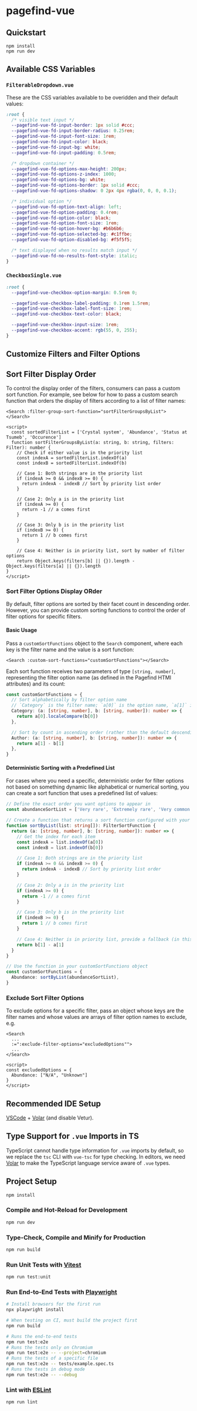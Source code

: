 # pagefind-vue

## Quickstart

```console
npm install
npm run dev
```

## Available CSS Variables

### `FilterableDropdown.vue`

These are the CSS variables available to be overidden and their default values:

```css
:root {
  /* visible text input */
  --pagefind-vue-fd-input-border: 1px solid #ccc;
  --pagefind-vue-fd-input-border-radius: 0.25rem;
  --pagefind-vue-fd-input-font-size: 1rem;
  --pagefind-vue-fd-input-color: black;
  --pagefind-vue-fd-input-bg: white;
  --pagefind-vue-fd-input-padding: 0.5rem;

  /* dropdown container */
  --pagefind-vue-fd-options-max-height: 200px;
  --pagefind-vue-fd-options-z-index: 1000;
  --pagefind-vue-fd-options-bg: white;
  --pagefind-vue-fd-options-border: 1px solid #ccc;
  --pagefind-vue-fd-options-shadow: 0 2px 4px rgba(0, 0, 0, 0.1);

  /* individual option */
  --pagefind-vue-fd-option-text-align: left;
  --pagefind-vue-fd-option-padding: 0.4rem;
  --pagefind-vue-fd-option-color: black;
  --pagefind-vue-fd-option-font-size: 1rem;
  --pagefind-vue-fd-option-hover-bg: #b6b6b6;
  --pagefind-vue-fd-option-selected-bg: #c1ffbe;
  --pagefind-vue-fd-option-disabled-bg: #f5f5f5;

  /* text displayed when no results match input */
  --pagefind-vue-fd-no-results-font-style: italic;
}
```

### `CheckboxSingle.vue`

```CSS
:root {
  --pagefind-vue-checkbox-option-margin: 0.5rem 0;

  --pagefind-vue-checkbox-label-padding: 0.1rem 1.5rem;
  --pagefind-vue-checkbox-label-font-size: 1rem;
  --pagefind-vue-checkbox-text-color: black;

  --pagefind-vue-checkbox-input-size: 1rem;
  --pagefind-vue-checkbox-accent: rgb(55, 0, 255);
}
```

## Customize Filters and Filter Options

## Sort Filter Display Order

To control the display order of the filters, consumers can pass a custom sort function. For example, see below for how to pass a custom search function that orders the display of filters according to a list of filter names:

```vue
<Search :filter-group-sort-function="sortFilterGroupsByList">
</Search>

<script>
  const sortedFilterList = ['Crystal system', 'Abundance', 'Status at Tsumeb', 'Occurence']
  function sortFilterGroupsByList(a: string, b: string, filters: Filter): number {
    // Check if either value is in the priority list
    const indexA = sortedFilterList.indexOf(a)
    const indexB = sortedFilterList.indexOf(b)

    // Case 1: Both strings are in the priority list
    if (indexA >= 0 && indexB >= 0) {
      return indexA - indexB // Sort by priority list order
    }

    // Case 2: Only a is in the priority list
    if (indexA >= 0) {
      return -1 // a comes first
    }

    // Case 3: Only b is in the priority list
    if (indexB >= 0) {
      return 1 // b comes first
    }

    // Case 4: Neither is in priority list, sort by number of filter options
    return Object.keys(filters[b] || {}).length - Object.keys(filters[a] || {}).length
}
</script>
```

### Sort Filter Options Display ORder

By default, filter options are sorted by their facet count in descending order. However, you can provide custom sorting functions to control the order of filter options for specific filters.

#### Basic Usage

Pass a `customSortFunctions` object to the `Search` component, where each key is the filter name and the value is a sort function:

```vue
<Search :custom-sort-functions="customSortFunctions"></Search>
```

Each sort function receives two parameters of type `[string, number]`, representing the filter option name (as defined in the Pagefind HTMl attributes) and its count:

```typescript
const customSortFunctions = {
  // Sort alphabetically by filter option name
  // `Category` is the filter name; `a[0]` is the option name, `a[1]` is the option count
  Category: (a: [string, number], b: [string, number]): number => {
    return a[0].localeCompare(b[0])
  },

  // Sort by count in ascending order (rather than the default descending)
  Author: (a: [string, number], b: [string, number]): number => {
    return a[1] - b[1]
  },
}
```

#### Deterministic Sorting with a Predefined List

For cases where you need a specific, deterministic order for filter options not based on something dynamic like alphabetical or numerical sorting, you can create a sort function that uses a predefined list of values:

```typescript
// Define the exact order you want options to appear in
const abundanceSortList = ['Very rare', 'Extremely rare', 'Very common', 'Common']

// Create a function that returns a sort function configured with your list
function sortByList(list: string[]): FilterSortFunction {
  return (a: [string, number], b: [string, number]): number => {
    // Get the index for each item
    const indexA = list.indexOf(a[0])
    const indexB = list.indexOf(b[0])

    // Case 1: Both strings are in the priority list
    if (indexA >= 0 && indexB >= 0) {
      return indexA - indexB // Sort by priority list order
    }

    // Case 2: Only a is in the priority list
    if (indexA >= 0) {
      return -1 // a comes first
    }

    // Case 3: Only b is in the priority list
    if (indexB >= 0) {
      return 1 // b comes first
    }

    // Case 4: Neither is in priority list, provide a fallback (in this case, descending order by count)
    return b[1] - a[1]
  }
}

// Use the function in your customSortFunctions object
const customSortFunctions = {
  Abundance: sortByList(abundanceSortList),
}
```

### Exclude Sort Filter Options

To exclude options for a specific filter, pass an object whose keys are the filter names and whose values are arrays of filter option names to exclude, e.g.

```vue
<Search
  ...
  :=":exclude-filter-options="excludedOptions"">
  ...
</Search>

<script>
const excludedOptions = {
  Abundance: ["N/A", "Unknown"]
}
</script>
```

## Recommended IDE Setup

[VSCode](https://code.visualstudio.com/) + [Volar](https://marketplace.visualstudio.com/items?itemName=Vue.volar) (and disable Vetur).

## Type Support for `.vue` Imports in TS

TypeScript cannot handle type information for `.vue` imports by default, so we replace the `tsc` CLI with `vue-tsc` for type checking. In editors, we need [Volar](https://marketplace.visualstudio.com/items?itemName=Vue.volar) to make the TypeScript language service aware of `.vue` types.

## Project Setup

```sh
npm install
```

### Compile and Hot-Reload for Development

```sh
npm run dev
```

### Type-Check, Compile and Minify for Production

```sh
npm run build
```

### Run Unit Tests with [Vitest](https://vitest.dev/)

```sh
npm run test:unit
```

### Run End-to-End Tests with [Playwright](https://playwright.dev)

```sh
# Install browsers for the first run
npx playwright install

# When testing on CI, must build the project first
npm run build

# Runs the end-to-end tests
npm run test:e2e
# Runs the tests only on Chromium
npm run test:e2e -- --project=chromium
# Runs the tests of a specific file
npm run test:e2e -- tests/example.spec.ts
# Runs the tests in debug mode
npm run test:e2e -- --debug
```

### Lint with [ESLint](https://eslint.org/)

```sh
npm run lint
```
